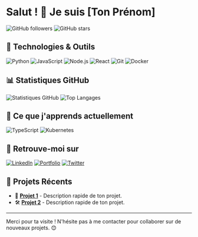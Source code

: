 # Salut ! 👋 Je suis [Ton Prénom]

![GitHub followers](https://img.shields.io/github/followers/ton-utilisateur?label=Suiveurs&style=social)
![GitHub stars](https://img.shields.io/github/stars/ton-utilisateur?affiliations=OWNER%2CCOLLABORATOR&style=social)

## 🔧 Technologies & Outils
![Python](https://img.shields.io/badge/Python-3776AB?style=for-the-badge&logo=python&logoColor=white)
![JavaScript](https://img.shields.io/badge/JavaScript-F7DF1E?style=for-the-badge&logo=javascript&logoColor=black)
![Node.js](https://img.shields.io/badge/Node.js-43853D?style=for-the-badge&logo=node-dot-js&logoColor=white)
![React](https://img.shields.io/badge/React-20232A?style=for-the-badge&logo=react&logoColor=61DAFB)
![Git](https://img.shields.io/badge/Git-F05032?style=for-the-badge&logo=git&logoColor=white)
![Docker](https://img.shields.io/badge/Docker-2496ED?style=for-the-badge&logo=docker&logoColor=white)

## 📊 Statistiques GitHub

![Statistiques GitHub](https://github-readme-stats.vercel.app/api?username=ton-utilisateur&show_icons=true&theme=radical)
![Top Langages](https://github-readme-stats.vercel.app/api/top-langs/?username=ton-utilisateur&layout=compact&theme=radical)

## 🌱 Ce que j'apprends actuellement
![TypeScript](https://img.shields.io/badge/TypeScript-007ACC?style=for-the-badge&logo=typescript&logoColor=white)
![Kubernetes](https://img.shields.io/badge/Kubernetes-326CE5?style=for-the-badge&logo=kubernetes&logoColor=white)

## 🔗 Retrouve-moi sur
[![LinkedIn](https://img.shields.io/badge/LinkedIn-%230077B5.svg?style=for-the-badge&logo=linkedin&logoColor=white)](https://linkedin.com/in/ton-profil)
[![Portfolio](https://img.shields.io/badge/Portfolio-%2312100E.svg?style=for-the-badge&logo=dev-dot-to&logoColor=white)](https://ton-portfolio.com)
[![Twitter](https://img.shields.io/badge/Twitter-%231DA1F2.svg?style=for-the-badge&logo=twitter&logoColor=white)](https://twitter.com/ton-utilisateur)

## 💼 Projets Récents

- 🚀 **[Projet 1](https://github.com/ton-utilisateur/projet1)** - Description rapide de ton projet.
- 🛠️ **[Projet 2](https://github.com/ton-utilisateur/projet2)** - Description rapide de ton projet.

---

Merci pour ta visite ! N'hésite pas à me contacter pour collaborer sur de nouveaux projets. 😊
